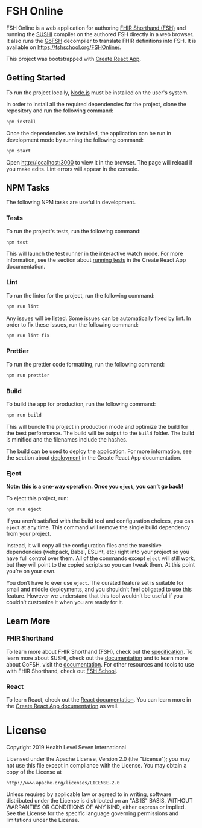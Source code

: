 # FSH Online

FSH Online is a web application for authoring [FHIR Shorthand (FSH)](https://build.fhir.org/ig/HL7/fhir-shorthand/) and running the [SUSHI](https://github.com/FHIR/sushi) compiler on the authored FSH directly in a web browser. It also runs the [GoFSH](https://github.com/FHIR/GoFSH) decompiler to translate FHIR definitions into FSH. It is available on https://fshschool.org/FSHOnline/.

This project was bootstrapped with [Create React App](https://github.com/facebook/create-react-app).

## Getting Started

To run the project locally, [Node.js](https://nodejs.org/) must be installed on the user's system.

In order to install all the required dependencies for the project, clone the repository and run the following command:

```bash
npm install
```

Once the dependencies are installed, the application can be run in development mode by running the following command:

```bash
npm start
```

Open [http://localhost:3000](http://localhost:3000) to view it in the browser. The page will reload if you make edits. Lint errors will appear in the console.

## NPM Tasks

The following NPM tasks are useful in development.

### Tests

To run the project's tests, run the following command:

```bash
npm test
```

This will launch the test runner in the interactive watch mode. For more information, see the section about [running tests](https://facebook.github.io/create-react-app/docs/running-tests) in the Create React App documentation.

### Lint

To run the linter for the project, run the following command:

```bash
npm run lint
```

Any issues will be listed. Some issues can be automatically fixed by lint. In order to fix these issues, run the following command:

```bash
npm run lint-fix
```

### Prettier

To run the prettier code formatting, run the following command:

```bash
npm run prettier
```

### Build

To build the app for production, run the following command:

```bash
npm run build
```

This will bundle the project in production mode and optimize the build for the best performance. The build will be output to the `build` folder. The build is minified and the filenames include the hashes.

The build can be used to deploy the application. For more information, see the section about [deployment](https://facebook.github.io/create-react-app/docs/deployment) in the Create React App documentation.

### Eject

**Note: this is a one-way operation. Once you `eject`, you can’t go back!**

To eject this project, run:

```bash
npm run eject
```

If you aren’t satisfied with the build tool and configuration choices, you can `eject` at any time. This command will remove the single build dependency from your project.

Instead, it will copy all the configuration files and the transitive dependencies (webpack, Babel, ESLint, etc) right into your project so you have full control over them. All of the commands except `eject` will still work, but they will point to the copied scripts so you can tweak them. At this point you’re on your own.

You don’t have to ever use `eject`. The curated feature set is suitable for small and middle deployments, and you shouldn’t feel obligated to use this feature. However we understand that this tool wouldn’t be useful if you couldn’t customize it when you are ready for it.

## Learn More

### FHIR Shorthand

To learn more about FHIR Shorthand (FSH), check out the [specification](https://build.fhir.org/ig/HL7/fhir-shorthand/). To learn more about SUSHI, check out the [documentation](https://fshschool.org/docs/sushi/) and to learn more about GoFSH, visit the [documentation](https://fshschool.org/docs/gofsh/). For other resources and tools to use with FHIR Shorthand, check out [FSH School](https://fshschool.org/).

### React

To learn React, check out the [React documentation](https://reactjs.org/).
You can learn more in the [Create React App documentation](https://facebook.github.io/create-react-app/docs/getting-started) as well.

# License

Copyright 2019 Health Level Seven International

Licensed under the Apache License, Version 2.0 (the "License");
you may not use this file except in compliance with the License.
You may obtain a copy of the License at

    http://www.apache.org/licenses/LICENSE-2.0

Unless required by applicable law or agreed to in writing, software
distributed under the License is distributed on an "AS IS" BASIS,
WITHOUT WARRANTIES OR CONDITIONS OF ANY KIND, either express or implied.
See the License for the specific language governing permissions and
limitations under the License.
